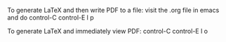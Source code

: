 
To generate LaTeX and then write PDF to a file: visit the .org file in
emacs and do control-C control-E l p

To generate LaTeX and immediately view PDF: control-C control-E l o
